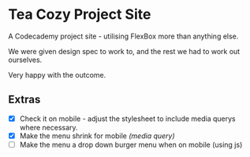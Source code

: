Tea Cozy Project Site
====

A Codecademy project site - utilising FlexBox more than anything else. 

We were given design spec to work to, and the rest we had to work out ourselves. 

Very happy with the outcome.

Extras
---
 
- [x] Check it on mobile - adjust the stylesheet to include media querys where necessary.
- [x] Make the menu shrink for mobile _(media query)_
- [ ] Make the menu a drop down burger menu when on mobile (using js)